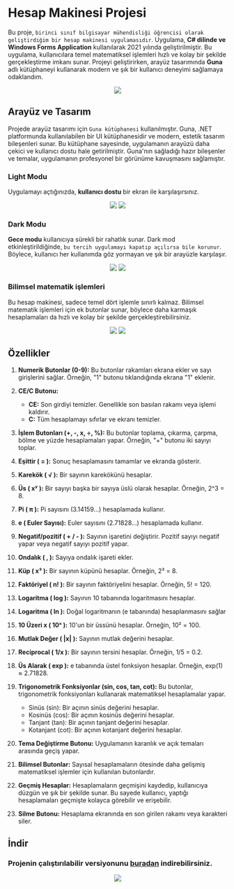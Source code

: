 # Hesap Makinesi Projesi
Bu proje, `birinci sınıf bilgisayar mühendisliği öğrencisi olarak geliştirdiğim bir hesap makinesi uygulamasıdır`. Uygulama, **C# dilinde ve Windows Forms Application** kullanılarak 2021 yılında geliştirilmiştir. Bu uygulama, kullanıcılara temel matematiksel işlemleri hızlı ve kolay bir şekilde gerçekleştirme imkanı sunar. Projeyi geliştirirken, arayüz tasarımında **Guna** adlı kütüphaneyi kullanarak modern ve şık bir kullanıcı deneyimi sağlamaya odaklandım.

<div align = center >
  <img src = 'https://github.com/user-attachments/assets/86c3f767-c0fe-4d66-9ac9-730d7fa6a886' >
</div>

## Arayüz ve Tasarım
Projede arayüz tasarımı için `Guna kütüphanesi` kullanılmıştır. Guna, .NET platformunda kullanılabilen bir UI kütüphanesidir ve modern, estetik tasarım bileşenleri sunar. Bu kütüphane sayesinde, uygulamanın arayüzü daha çekici ve kullanıcı dostu hale getirilmiştir. Guna'nın sağladığı hazır bileşenler ve temalar, uygulamanın profesyonel bir görünüme kavuşmasını sağlamıştır.

### Light Modu
Uygulamayı açtığınızda, **kullanıcı dostu** bir ekran ile karşılaşırsınız.
<div align = center >
  <img src = 'https://github.com/user-attachments/assets/9b10226a-15d0-4b32-a34d-5e6688107886' >
  <img src='https://github.com/user-attachments/assets/b1fb994e-ee00-400a-867c-868e8b71f0d8'>
</div>

### Dark Modu
**Gece modu** kullanıcıya sürekli bir rahatlık sunar. Dark mod etkinleştirildiğinde, `bu tercih uygulamayı kapatıp açılırsa bile korunur`. Böylece, kullanıcı her kullanımda göz yormayan ve şık bir arayüzle karşılaşır.
<div align = center >
  <img src = 'https://github.com/user-attachments/assets/a5e2aa92-da5f-4ab1-a2f6-53871a0a793c' >
  <img src ='https://github.com/user-attachments/assets/332cd571-131c-475d-9552-9a48279f89a5'>
</div>


### Bilimsel matematik işlemleri
Bu hesap makinesi, sadece temel dört işlemle sınırlı kalmaz. Bilimsel matematik işlemleri için ek butonlar sunar, böylece daha karmaşık hesaplamaları da hızlı ve kolay bir şekilde gerçekleştirebilirsiniz.
<div align = center >
  <img src ='https://github.com/user-attachments/assets/eca1e2cb-d759-4384-bf96-31952de1d8fe'>
  <img src = 'https://github.com/user-attachments/assets/0868fef0-6f06-491e-a7b9-15666f5e72af' >
</div>

## Özellikler

1. **Numerik Butonlar (0-9):** Bu butonlar rakamları ekrana ekler ve sayı girişlerini sağlar. Örneğin, "1" butonu tıklandığında ekrana "1" eklenir.

2. **CE/C Butonu:**
   - **CE:** Son girdiyi temizler. Genellikle son basılan rakamı veya işlemi kaldırır.
   - **C:** Tüm hesaplamayı sıfırlar ve ekranı temizler.

3. **İşlem Butonları (+, -, x, ÷, %):** Bu butonlar toplama, çıkarma, çarpma, bölme ve yüzde hesaplamaları yapar. Örneğin, "+" butonu iki sayıyı toplar.

4. **Eşittir ( = ):** Sonuç hesaplamasını tamamlar ve ekranda gösterir.

5. **Karekök ( √ ):** Bir sayının karekökünü hesaplar.

6. **Üs ( xʸ ):** Bir sayıyı başka bir sayıya üslü olarak hesaplar. Örneğin, 2^3 = 8.

7. **Pi ( π ):** Pi sayısını (3.14159...) hesaplamada kullanır.

8. **e ( Euler Sayısı):** Euler sayısını (2.71828...) hesaplamada kullanır.

9. **Negatif/pozitif ( + / - ):** Sayının işaretini değiştirir. Pozitif sayıyı negatif yapar veya negatif sayıyı pozitif yapar.

10. **Ondalık ( , ):** Sayıya ondalık işareti ekler.

11. **Küp ( x³ ):** Bir sayının küpünü hesaplar. Örneğin, 2³ = 8.

12. **Faktöriyel ( n! ):** Bir sayının faktöriyelini hesaplar. Örneğin, 5! = 120.

13. **Logaritma ( log ):** Sayının 10 tabanında logaritmasını hesaplar.
14. **Logaritma ( ln ):** Doğal logaritmanın (e tabanında) hesaplanmasını sağlar

15. **10 Üzeri x ( 10ˣ ):** 10'un bir üssünü hesaplar. Örneğin, 10² = 100.

16. **Mutlak Değer ( |x| ):** Sayının mutlak değerini hesaplar.

17. **Reciprocal ( 1/x ):** Bir sayının tersini hesaplar. Örneğin, 1/5 = 0.2.
18. **Üs Alarak ( exp ):** e tabanında üstel fonksiyon hesaplar. Örneğin, exp(1) ≈ 2.71828.

19. **Trigonometrik Fonksiyonlar (sin, cos, tan, cot):** Bu butonlar, trigonometrik fonksiyonları kullanarak matematiksel hesaplamalar yapar.
    - Sinüs (sin): Bir açının sinüs değerini hesaplar.
    - Kosinüs (cos): Bir açının kosinüs değerini hesaplar.
    - Tanjant (tan): Bir açının tanjant değerini hesaplar. 
    - Kotanjant (cot): Bir açının kotanjant değerini hesaplar. 

20. **Tema Değiştirme Butonu:** Uygulamanın karanlık ve açık temaları arasında geçiş yapar.

21. **Bilimsel Butonlar:** Sayısal hesaplamaların ötesinde daha gelişmiş matematiksel işlemler için kullanılan butonlardır.
22. **Geçmiş Hesaplar:** Hesaplamaların geçmişini kaydedip, kullanıcıya düzgün ve şık bir şekilde sunar. Bu sayede kullanıcı, yaptığı hesaplamaları geçmişte kolayca görebilir ve erişebilir.
23. **Silme Butonu:** Hesaplama ekranında en son girilen rakamı veya karakteri siler.


## İndir

### Projenin çalıştırılabilir versiyonunu [buradan](https://github.com/yasir723/hesap-makinesi/releases/tag/v0.0.1) indirebilirsiniz.

<div align = center >
  <img src ='https://github.com/user-attachments/assets/7f01bf55-397a-4fb3-b3c8-86e52e87fa75'>
</div>


